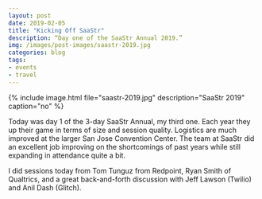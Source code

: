 ```yaml
---
layout: post
date: 2019-02-05
title: "Kicking Off SaaStr"
description: “Day one of the SaaStr Annual 2019.”
img: /images/post-images/saastr-2019.jpg
categories: blog
tags:
- events
- travel
---
```


{% include image.html file="saastr-2019.jpg" description="SaaStr 2019" caption="no" %}

Today was day 1 of the 3-day SaaStr Annual, my third one. Each year they up their game in terms of size and session quality. Logistics are much improved at the larger San Jose Convention Center. The team at SaaStr did an excellent job improving on the shortcomings of past years while still expanding in attendance quite a bit.

I did sessions today from Tom Tunguz from Redpoint, Ryan Smith of Qualtrics, and a great back-and-forth discussion with Jeff Lawson (Twilio) and Anil Dash (Glitch).
